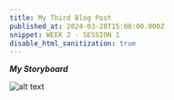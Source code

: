 ```yaml
---
title: My Third Blog Post
published_at: 2024-03-28T15:00:00.000Z
snippet: WEEK 2 - SESSION 1 
disable_html_sanitization: true 
---
```



_**My Storyboard**_

![alt text](/images/storyboard.jpg)




<!-- # This is h1

## This is h2

_underline_

**bold** -->
